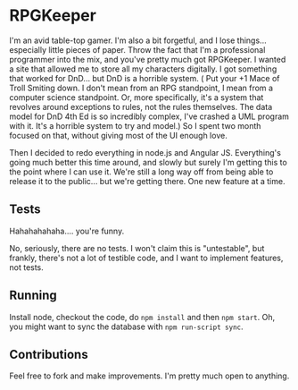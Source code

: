 # RPGKeeper

I'm an avid table-top gamer. I'm also a bit forgetful, and I lose things... especially little pieces of paper. Throw
the fact that I'm a professional programmer into the mix, and you've pretty much got RPGKeeper. I wanted a site that
allowed me to store all my characters digitally. I got something that worked for DnD... but DnD is a horrible system. (
Put your +1 Mace of Troll Smiting down. I don't mean from an RPG standpoint, I mean from a computer science standpoint.
Or, more specifically, it's a system that revolves around exceptions to rules, not the rules themselves. The data model
for DnD 4th Ed is so incredibly complex, I've crashed a UML program with it. It's a horrible system to try and model.)
So I spent two month focused on that, without giving most of the UI enough love.

Then I decided to redo everything in node.js and Angular JS. Everything's going much better this time around, and slowly
but surely I'm getting this to the point where I can use it. We're still a long way off from being able to release it to
the public... but we're getting there. One new feature at a time.

## Tests

Hahahahahaha.... you're funny.

No, seriously, there are no tests. I won't claim this is "untestable", but frankly, there's not a lot of testible code,
and I want to implement features, not tests.

## Running

Install node, checkout the code, do `npm install` and then `npm start`. Oh, you might want to sync the database with
`npm run-script sync`.

## Contributions

Feel free to fork and make improvements. I'm pretty much open to anything.
